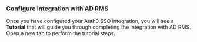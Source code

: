 ### Configure integration with AD RMS

Once you have configured your Auth0 SSO integration, you will see a **Tutorial** that will guide you through completing the integration with AD RMS. Open a new tab to perform the tutorial steps.
